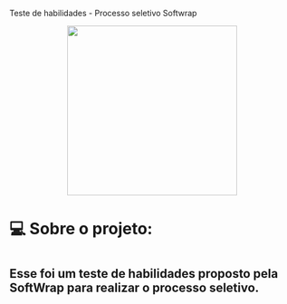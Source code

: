 Teste de habilidades - Processo seletivo Softwrap

<p align="center">
  <a href="https://media.giphy.com/media/VwbbmjT8AMcqa3WPGm/giphy.gif">
    <img
      align="center"
      height="300"
      widht="300"
      src="https://media.giphy.com/media/VwbbmjT8AMcqa3WPGm/giphy.gif"
    />
   </a>
 </p>   

<h1>💻 Sobre o projeto: <h1>
  <h2> Esse foi um teste de habilidades proposto pela SoftWrap para realizar o processo seletivo. <h2>
